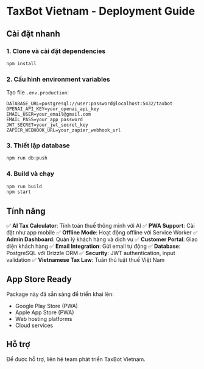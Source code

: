 # TaxBot Vietnam - Deployment Guide

## Cài đặt nhanh

### 1. Clone và cài đặt dependencies
```bash
npm install
```

### 2. Cấu hình environment variables
Tạo file `.env.production`:
```env
DATABASE_URL=postgresql://user:password@localhost:5432/taxbot
OPENAI_API_KEY=your_openai_api_key
EMAIL_USER=your_email@gmail.com
EMAIL_PASS=your_app_password
JWT_SECRET=your_jwt_secret_key
ZAPIER_WEBHOOK_URL=your_zapier_webhook_url
```

### 3. Thiết lập database
```bash
npm run db:push
```

### 4. Build và chạy
```bash
npm run build
npm start
```

## Tính năng

✅ **AI Tax Calculator**: Tính toán thuế thông minh với AI
✅ **PWA Support**: Cài đặt như app mobile
✅ **Offline Mode**: Hoạt động offline với Service Worker
✅ **Admin Dashboard**: Quản lý khách hàng và dịch vụ
✅ **Customer Portal**: Giao diện khách hàng
✅ **Email Integration**: Gửi email tự động
✅ **Database**: PostgreSQL với Drizzle ORM
✅ **Security**: JWT authentication, input validation
✅ **Vietnamese Tax Law**: Tuân thủ luật thuế Việt Nam

## App Store Ready

Package này đã sẵn sàng để triển khai lên:
- Google Play Store (PWA)
- Apple App Store (PWA)
- Web hosting platforms
- Cloud services

## Hỗ trợ

Để được hỗ trợ, liên hệ team phát triển TaxBot Vietnam.
